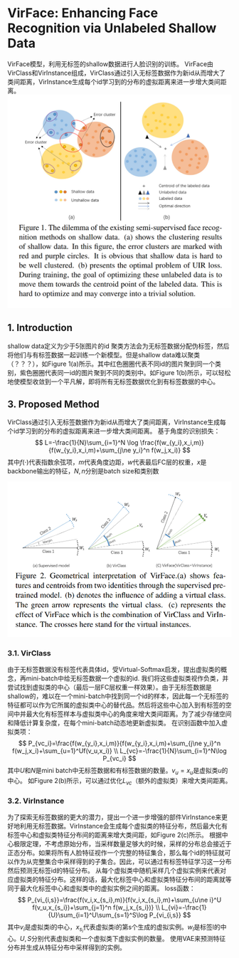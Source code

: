 # VirFace: Enhancing Face Recognition via Unlabeled Shallow Data
VirFace模型，利用无标签的shallow数据进行人脸识别的训练。
VirFace由VirClass和VirInstance组成，VirClass通过引入无标签数据作为新id从而增大了类间距离，VirInstance生成每个id学习到的分布的虚拟距离来进一步增大类间距离。
![Figure 1](1.png "Figure 1")

## 1. Introduction
shallow data定义为少于5张图片的id
聚类方法会为无标签数据分配伪标签，然后将他们与有标签数据一起训练一个新模型。但是shallow data难以聚类（？？？），如Figure 1(a)所示。其中红色圈圈代表不同id的图片聚到同一个类别，紫色圈圈代表同一id的图片聚到不同的类别中。如Figure 1(b)所示，可以轻松地使模型收敛到一个平凡解，即将所有无标签数据优化到有标签数据的中心。

## 3. Proposed Method
VirClass通过引入无标签数据作为新id从而增大了类间距离，VirInstance生成每个id学习到的分布的虚拟距离来进一步增大类间距离。
基于角度的识别损失：
$$
L=-\frac{1}{N}\sum_{i=1}^N \log \frac{f(w_{y_i},x_i,m)}{f(w_{y_i},x_i,m)+\sum_{j\ne y_i}^n f(w_j,x_i)}
$$
其中$f(\cdot)$代表指数余弦项，$m$代表角度边距，$w$代表最后FC层的权重，$x$是backbone输出的特征，$N,n$分别是batch size和类别数

![Figure 2](2.png "Figure 2")

### 3.1. VirClass
由于无标签数据没有标签代表具体id，受Virtual-Softmax启发，提出虚拟类的概念，再mini-batch中给无标签数据一个虚拟的id. 我们将这些虚拟类视作负类，并尝试找到虚拟类的中心（最后一层FC层权重一样效果）。由于无标签数据是shallow的，难以在一个mini-batch中找到同一个id的样本，因此每一个无标签的特征都可以作为它所属的虚拟类中心的替代品。然后将这些中心加入到有标签的空间中并最大化有标签样本与虚拟类中心的角度来增大类间距离。为了减少存储空间和降低计算复杂度，在每个mini-batch动态地更新虚拟类。
在识别函数中加入虚拟类项：
$$
P_{vc_i}=\frac{f(w_{y_i},x_i,m)}{f(w_{y_i},x_i,m)+\sum_{j\ne y_i}^n f(w_j,x_i)+\sum_{u=1}^Uf(v_u,x_i)} \\
L_{vc}=-\frac{1}{N}\sum_{i=1}^N\log P_{vc_i}
$$
其中$U$和$N$是mini batch中无标签数据和有标签数据的数量。$v_u=x_u$是虚拟类$u$的中心。
如Figure 2(b)所示，可以通过优化$L_{vc}$（额外的虚拟类）来增大类间距离。

### 3.2. VirInstance
为了探索无标签数据的更大的潜力，提出一个进一步增强的部件VirInstance来更好地利用无标签数据。VirInstance会生成每个虚拟类的特征分布，然后最大化有标签中心和虚拟类特征分布间的距离来增大类间距，如Figure 2(c)所示。
根据中心极限定理，不考虑原始分布，当采样数量足够大的时候，采样的分布总会接近于正态分布。如果将所有人脸特征视作一个完整的特征集合，那么每个id的特征就可以作为从完整集合中采样得到的子集合。因此，可以通过有标签特征学习这一分布然后预测无标签id的特征分布。
从每个虚拟类中随机采样几个虚拟实例来代表对应虚拟类的特征分布。这样的话，最大化标签中心和虚拟类特征分布间的距离就等同于最大化标签中心和虚拟类中的虚拟实例之间的距离。
loss函数：
$$
P_{vi_{i,s}}=\frac{f(v_i,x_{s_i},m)}{f(v_i,x_{s_i},m)+\sum_{u\ne i}^U f(v_u,x_{s_i})+\sum_{j=1}^n f(w_j,x_{s_i})} \\
L_{vi}=-\frac{1}{U}\sum_{i=1}^U\sum_{s=1}^S\log P_{vi_{i,s}}
$$
其中$v_i$是虚拟类i的中心，$x_{s_i}$代表虚拟类i的第s个生成的虚拟实例。$w_l$是标签l的中心。$U,S$分别代表虚拟类和一个虚拟类下虚拟实例的数量。
使用VAE来预测特征分布并生成从特征分布中采样得到的实例。